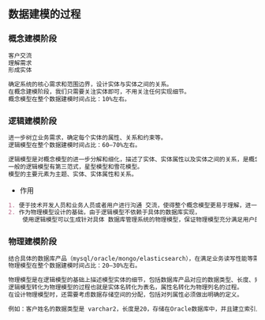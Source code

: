 ## 数据建模的过程
### 概念建模阶段
```md
客户交流
理解需求
形成实体
```
```md
确定系统的核心需求和范围边界，设计实体与实体之间的关系。 
在概念建模阶段，我们只需要关注实体即可，不用关注任何实现细节。
概念模型在整个数据建模时间占比：10%左右。
```
### 逻辑建模阶段
```md
进一步树立业务需求，确定每个实体的属性、关系和约束等。
逻辑模型在整个数据建模时间占比：60—70%左右。
```
```md
逻辑模型是对概念模型的进一步分解和细化，描述了实体、实体属性以及实体之间的关系，是概念模型延伸，
一般的逻辑模型有第三范式，星型模型和雪花模型。
模型的主要元素为主题、实体、实体属性和关系。 
```
* 作用
```md
1. 便于技术开发人员和业务人员或者用户进行沟通 交流，使得整个概念模型更易于理解，进一步明确需求。
2. 作为物理模型设计的基础，由于逻辑模型不依赖于具体的数据库实现，
    使用逻辑模型可以生成针对具体 数据库管理系统的物理模型，保证物理模型充分满足用户的需求。 
```
### 物理建模阶段
```md
结合具体的数据库产品（mysql/oracle/mongo/elasticsearch），在满足业务读写性能等需求的前提下确定最终的定义。
物理模型在整个数据建模时间占比：20—30%左右。
```
```md
物理模型是在逻辑模型的基础上描述模型实体的细节，包括数据库产品对应的数据类型、长度、索引等因素，为逻辑模型选择一个最有的物理存储环境。 
逻辑模型转化为物理模型的过程也就是实体名转化为表名，属性名转化为物理列名的过程。 
在设计物理模型时，还需要考虑数据存储空间的分配，包括对列属性必须做出明确的定义。
```
```md
例如：客户姓名的数据类型是 varchar2，长度是20，存储在Oracle数据库中，并且建立索引用于提高该字段的查询效率。 
```